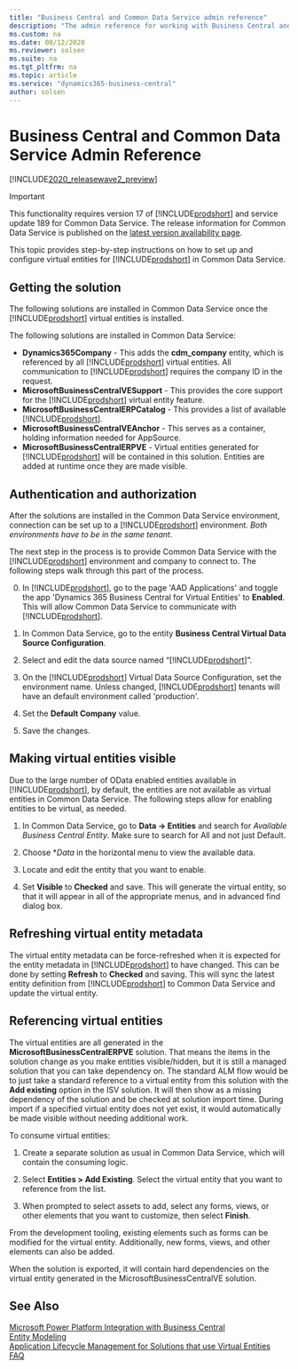 ```yaml
---
title: "Business Central and Common Data Service admin reference"
description: "The admin reference for working with Business Central and Common Data Service entities"
ms.custom: na
ms.date: 08/12/2020
ms.reviewer: solsen
ms.suite: na
ms.tgt_pltfrm: na
ms.topic: article
ms.service: "dynamics365-business-central"
author: solsen
---
```


# Business Central and Common Data Service Admin Reference

[!INCLUDE[2020_releasewave2_preview](../includes/2020_releasewave2_preview.md)]

> [!IMPORTANT]  
> This functionality requires version 17 of [!INCLUDE[prodshort](../developer/includes/prodshort.md)] and service update 189 for Common Data Service. The release information for Common Data Service is published on the [latest version availability page](https://docs.microsoft.com/business-applications-release-notes/dynamics/released-versions/dynamics-365ce#all-version-availability).

This topic provides step-by-step instructions on how to set up and configure virtual entities for [!INCLUDE[prodshort](../developer/includes/prodshort.md)] in Common Data Service.

## Getting the solution

The following solutions are installed in Common Data Service once the [!INCLUDE[prodshort](../developer/includes/prodshort.md)] virtual entities is installed.

The following solutions are installed in Common Data Service:

- **Dynamics365Company** - This adds the **cdm_company** entity, which is referenced by all [!INCLUDE[prodshort](../developer/includes/prodshort.md)] virtual entities. All communication to [!INCLUDE[prodshort](../developer/includes/prodshort.md)] requires the company ID in the request. 
- **MicrosoftBusinessCentralVESupport** - This provides the core support for the [!INCLUDE[prodshort](../developer/includes/prodshort.md)] virtual entity feature.
- **MicrosoftBusinessCentralERPCatalog** - This provides a list of available [!INCLUDE[prodshort](../developer/includes/prodshort.md)].
- **MicrosoftBusinessCentralVEAnchor** - This serves as a container, holding information needed for AppSource. 
- **MicrosoftBusinessCentralERPVE** - Virtual entities generated for [!INCLUDE[prodshort](../developer/includes/prodshort.md)] will be contained in this solution. Entities are added at runtime once they are made visible.

## Authentication and authorization

After the solutions are installed in the Common Data Service environment, connection can be set up to a [!INCLUDE[prodshort](../developer/includes/prodshort.md)] environment. *Both environments have to be in the same tenant*.  

The next step in the process is to provide Common Data Service with the [!INCLUDE[prodshort](../developer/includes/prodshort.md)] environment and company to connect to. The following steps walk through this part of the process.

0. In [!INCLUDE[prodshort](../developer/includes/prodshort.md)], go to the page 'AAD Applications' and toggle the app 'Dynamics 365 Business Central for Virtual Entities' to **Enabled**. This will allow Common Data Service to communicate with [!INCLUDE[prodshort](../developer/includes/prodshort.md)].

1. In Common Data Service, go to the entity **Business Central Virtual Data Source Configuration**.

2. Select and edit the data source named “[!INCLUDE[prodshort](../developer/includes/prodshort.md)]”.

3. On the [!INCLUDE[prodshort](../developer/includes/prodshort.md)] Virtual Data Source Configuration, set the environment name. Unless changed, [!INCLUDE[prodshort](../developer/includes/prodshort.md)] tenants will have an default environment called 'production'.

4. Set the **Default Company** value. 

5. Save the changes.

## Making virtual entities visible

Due to the large number of OData enabled entities available in [!INCLUDE[prodshort](../developer/includes/prodshort.md)], by default, the entities are not available as virtual entities in Common Data Service. The following steps allow for enabling entities to be virtual, as needed.

1. In Common Data Service, go to **Data -> Entities** and search for *Available Business Central Entity*. Make sure to search for All and not just Default.

2. Choose **Data* in the horizontal menu to view the available data.

3. Locate and edit the entity that you want to enable.

4. Set **Visible** to **Checked** and save. This will generate the virtual entity, so that it will appear in all of the appropriate menus, and in advanced find dialog box.

## Refreshing virtual entity metadata

The virtual entity metadata can be force-refreshed when it is expected for the entity metadata in [!INCLUDE[prodshort](../developer/includes/prodshort.md)] to have changed. This can be done by setting **Refresh** to **Checked** and saving. This will sync the latest entity definition from [!INCLUDE[prodshort](../developer/includes/prodshort.md)] to Common Data Service and update the virtual entity.

## Referencing virtual entities

The virtual entities are all generated in the **MicrosoftBusinessCentralERPVE** solution. That means the items in the solution change as you make entities visible/hidden, but it is still a managed solution that you can take dependency on. The standard ALM flow would be to just take a standard reference to a virtual entity from this solution with the **Add existing** option in the ISV solution. It will then show as a missing dependency of the solution and be checked at solution import time. During import if a specified virtual entity does not yet exist, it would automatically be made visible without needing additional work.

To consume virtual entities:

1. Create a separate solution as usual in Common Data Service, which will contain the consuming logic.

2. Select **Entities \> Add Existing**. Select the virtual entity that you want to reference from the list.

3. When prompted to select assets to add, select any forms, views, or other elements that you want to customize, then select **Finish**.

From the development tooling, existing elements such as forms can be modified for the virtual entity. Additionally, new forms, views, and other elements can also be added.

When the solution is exported, it will contain hard dependencies on the virtual entity generated in the MicrosoftBusinessCentralVE solution.

## See Also

[Microsoft Power Platform Integration with Business Central](powerplat-overview.md)  
[Entity Modeling](powerplat-entity-modeling.md)  
[Application Lifecycle Management for Solutions that use Virtual Entities](powerplat-app-lifecycle-management.md)  
[FAQ](powerplat-faq.md)  
